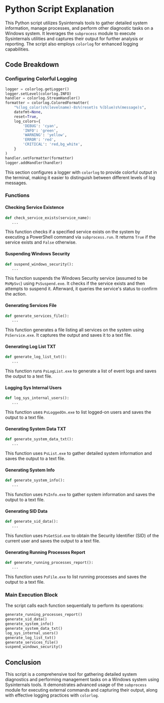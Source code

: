 # Python Script Explanation

This Python script utilizes Sysinternals tools to gather detailed system information, manage processes, and perform other diagnostic tasks on a Windows system. It leverages the `subprocess` module to execute Sysinternals utilities and captures their output for further analysis or reporting. The script also employs `colorlog` for enhanced logging capabilities.

## Code Breakdown

### Configuring Colorful Logging

```python
logger = colorlog.getLogger()
logger.setLevel(colorlog.INFO)
handler = colorlog.StreamHandler()
formatter = colorlog.ColoredFormatter(
    "%(log_color)s%(levelname)-8s%(reset)s %(blue)s%(message)s",
    datefmt=None,
    reset=True,
    log_colors={
        'DEBUG': 'cyan',
        'INFO': 'green',
        'WARNING': 'yellow',
        'ERROR': 'red',
        'CRITICAL': 'red,bg_white',
    }
)
handler.setFormatter(formatter)
logger.addHandler(handler)
```

This section configures a logger with `colorlog` to provide colorful output in the terminal, making it easier to distinguish between different levels of log messages.

### Functions

#### Checking Service Existence

```python
def check_service_exists(service_name):
   ...
```

This function checks if a specified service exists on the system by executing a PowerShell command via `subprocess.run`. It returns `True` if the service exists and `False` otherwise.

#### Suspending Windows Security

```python
def suspend_windows_security():
   ...
```

This function suspends the Windows Security service (assumed to be `MsMpSvc`) using `PsSuspend.exe`. It checks if the service exists and then attempts to suspend it. Afterward, it queries the service's status to confirm the action.

#### Generating Services File

```python
def generate_services_file():
   ...
```

This function generates a file listing all services on the system using `PsService.exe`. It captures the output and saves it to a text file.

#### Generating Log List TXT

```python
def generate_log_list_txt():
   ...
```

This function runs `PsLogList.exe` to generate a list of event logs and saves the output to a text file.

#### Logging Sys Internal Users

```python
def log_sys_internal_users():
   ...
```

This function uses `PsLoggedOn.exe` to list logged-on users and saves the output to a text file.

#### Generating System Data TXT

```python
def generate_system_data_txt():
   ...
```

This function uses `PsList.exe` to gather detailed system information and saves the output to a text file.

#### Generating System Info

```python
def generate_system_info():
   ...
```

This function uses `PsInfo.exe` to gather system information and saves the output to a text file.

#### Generating SID Data

```python
def generate_sid_data():
   ...
```

This function uses `PsGetSid.exe` to obtain the Security Identifier (SID) of the current user and saves the output to a text file.

#### Generating Running Processes Report

```python
def generate_running_processes_report():
   ...
```

This function uses `PsFile.exe` to list running processes and saves the output to a text file.

### Main Execution Block

The script calls each function sequentially to perform its operations:

```python
generate_running_processes_report()
generate_sid_data()
generate_system_info()
generate_system_data_txt()
log_sys_internal_users()
generate_log_list_txt()
generate_services_file()
suspend_windows_security()
```

## Conclusion

This script is a comprehensive tool for gathering detailed system diagnostics and performing management tasks on a Windows system using Sysinternals tools. It demonstrates advanced usage of the `subprocess` module for executing external commands and capturing their output, along with effective logging practices with `colorlog`.